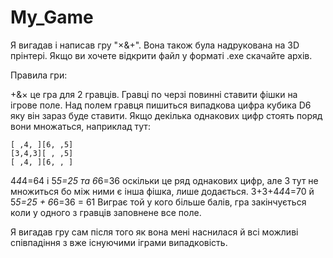 # My_Game
Я вигадав і написав гру "×&+". Вона також була надрукована на 3D прінтері.
Якщо ви хочете відкрити файл у форматі .exe скачайте архів.

Правила гри:

+&× це гра для 2 гравців. Гравці по черзі повинні ставити фішки на ігрове поле.
Над полем гравця пишиться випадкова цифра кубика D6 яку він зараз буде ставити.
Якщо декілька однакових цифр стоять поряд вони множаться, наприклад тут:

	[ ,4, ][6, ,5]
	[3,4,3][ , ,5]
	[ ,4, ][6, , ]
 
4*4*4=64 і 5*5=25 та 6*6=36 оскільки це ряд однакових цифр, але 3 тут не множиться бо між ними є інша фішка, лише додається. 3+3+4*4*4=70 й 5*5=25 + 6*6=36 = 61
Виграє той у кого більше балів, гра закінчується коли у одного з гравців заповнене все поле.

Я вигадав гру сам після того як вона мені наснилася й всі можливі співпадіння з вже існуючими іграми випадковість.
